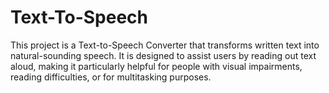 # Text-To-Speech
This project is a Text-to-Speech Converter that transforms written text into natural-sounding speech. It is designed to assist users by reading out text aloud, making it particularly helpful for people with visual impairments, reading difficulties, or for multitasking purposes.
